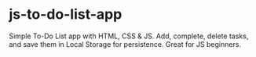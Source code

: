 # js-to-do-list-app
Simple To-Do List app with HTML, CSS &amp; JS. Add, complete, delete tasks, and save them in Local Storage for persistence. Great for JS beginners.
